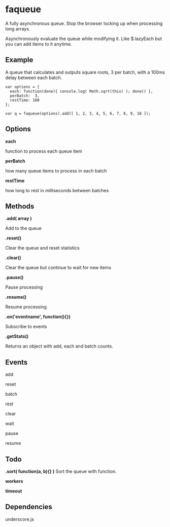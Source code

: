 faqueue
=======

A fully asynchronous queue. Stop the browser locking up when processing long arrays. 

Asynchronously evaluate the queue while modifying it. Like $.lazyEach but you can add items to it anytime. 

Example
-------

A queue that calculates and outputs square roots, 3 per batch, with a 100ms delay between each batch.

    var options = {
      each: function(done){ console.log( Math.sqrt(this) ); done() },
      perBatch:  3,
      restTime: 100
    };

    var q = faqueue(options).add([ 1, 2, 3, 4, 5, 6, 7, 8, 9, 10 ]);


Options
-------

__each__

function to process each queue item

__perBatch__

how many queue items to process in each batch

__restTime__

how long to rest in milliseconds between batches



Methods
-------

__.add( array )__

Add to the queue

__.reset()__

Clear the queue and reset statistics

__.clear()__

Clear the queue but continue to wait for new items

__.pause()__

Pause processing

__.resume()__

Resume processing

__.on('eventname', function(){})__

Subscribe to events

__.getStats()__

Returns an object with add, each and batch counts.


Events
------

add

reset

batch

rest

clear

wait

pause

resume






Todo
----

__.sort( function(a, b){} )__
Sort the queue with function.

__workers__

__timeout__


Dependencies
------------

underscore.js



